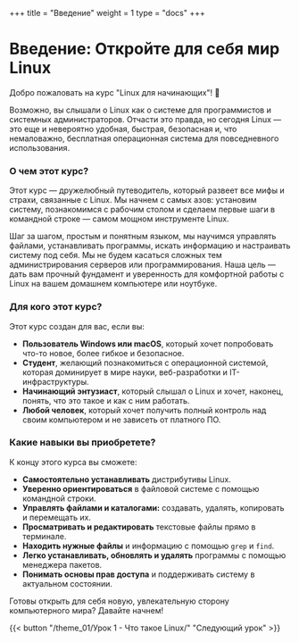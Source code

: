 +++
title = "Введение"
weight = 1
type = "docs"
+++

# Введение: Откройте для себя мир Linux

Добро пожаловать на курс "Linux для начинающих"! 🐧

Возможно, вы слышали о Linux как о системе для программистов и системных администраторов. Отчасти это правда, но сегодня Linux — это еще и невероятно удобная, быстрая, безопасная и, что немаловажно, бесплатная операционная система для повседневного использования.

### О чем этот курс?

Этот курс — дружелюбный путеводитель, который развеет все мифы и страхи, связанные с Linux. Мы начнем с самых азов: установим систему, познакомимся с рабочим столом и сделаем первые шаги в командной строке — самом мощном инструменте Linux.

Шаг за шагом, простым и понятным языком, мы научимся управлять файлами, устанавливать программы, искать информацию и настраивать систему под себя. Мы не будем касаться сложных тем администрирования серверов или программирования. Наша цель — дать вам прочный фундамент и уверенность для комфортной работы с Linux на вашем домашнем компьютере или ноутбуке.

### Для кого этот курс?

Этот курс создан для вас, если вы:

*   **Пользователь Windows или macOS**, который хочет попробовать что-то новое, более гибкое и безопасное.
*   **Студент**, желающий познакомиться с операционной системой, которая доминирует в мире науки, веб-разработки и IT-инфраструктуры.
*   **Начинающий энтузиаст**, который слышал о Linux и хочет, наконец, понять, что это такое и как с ним работать.
*   **Любой человек**, который хочет получить полный контроль над своим компьютером и не зависеть от платного ПО.

### Какие навыки вы приобретете?

К концу этого курса вы сможете:

*   **Самостоятельно устанавливать** дистрибутивы Linux.
*   **Уверенно ориентироваться** в файловой системе с помощью командной строки.
*   **Управлять файлами и каталогами:** создавать, удалять, копировать и перемещать их.
*   **Просматривать и редактировать** текстовые файлы прямо в терминале.
*   **Находить нужные файлы** и информацию с помощью `grep` и `find`.
*   **Легко устанавливать, обновлять и удалять** программы с помощью менеджера пакетов.
*   **Понимать основы прав доступа** и поддерживать систему в актуальном состоянии.

Готовы открыть для себя новую, увлекательную сторону компьютерного мира? Давайте начнем!

{{< button "/theme_01/Урок 1 - Что такое Linux/" "Следующий урок" >}}
